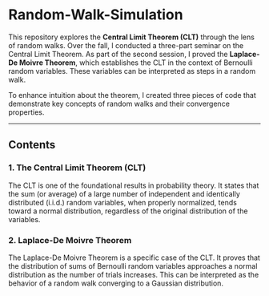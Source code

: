 # Random-Walk-Simulation

This repository explores the **Central Limit Theorem (CLT)** through the lens of random walks. Over the fall, I conducted a three-part seminar on the Central Limit Theorem. As part of the second session, I proved the **Laplace-De Moivre Theorem**, which establishes the CLT in the context of Bernoulli random variables. These variables can be interpreted as steps in a random walk.

To enhance intuition about the theorem, I created three pieces of code that demonstrate key concepts of random walks and their convergence properties.

---

## Contents

### **1. The Central Limit Theorem (CLT)**

The CLT is one of the foundational results in probability theory. It states that the sum (or average) of a large number of independent and identically distributed (i.i.d.) random variables, when properly normalized, tends toward a normal distribution, regardless of the original distribution of the variables.

### **2. Laplace-De Moivre Theorem**

The Laplace-De Moivre Theorem is a specific case of the CLT. It proves that the distribution of sums of Bernoulli random variables approaches a normal distribution as the number of trials increases. This can be interpreted as the behavior of a random walk converging to a Gaussian distribution.
